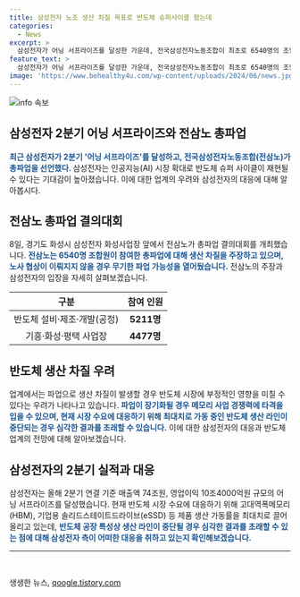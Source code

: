```yaml
---
title: 삼성전자 노조 생산 차질 목표로 반도체 슈퍼사이클 왔는데
categories:
  - News
excerpt: >
  삼성전자가 어닝 서프라이즈를 달성한 가운데, 전국삼성전자노동조합이 최초로 6540명의 조합원을 동원한 총파업을 선언했다. 파업 목적은 생산차질이며 파업 기간 동안 노사 협상이 이뤄지지 않을 경우 무기한 파업 가능성을 열어뒀다. 업계에서는 이러한 파업이 반도체 시장의 상승 국면에 현실화된 노조 리스크를 우려하는 목소리가 나오고 있다. 삼성전자는 이에 대비하여 파업으로 생산 차질이 빚어지지 않도록 준비를 철저히 했다는 입장을 밝혔다.
feature_text: >
  삼성전자가 어닝 서프라이즈를 달성한 가운데, 전국삼성전자노동조합이 최초로 6540명의 조합원을 동원한 총파업을 선언했다. 파업 목적은 생산차질이며 파업 기간 동안 노사 협상이 이뤄지지 않을 경우 무기한 파업 가능성을 열어뒀다. 업계에서는 이러한 파업이 반도체 시장의 상승 국면에 현실화된 노조 리스크를 우려하는 목소리가 나오고 있다. 삼성전자는 이에 대비하여 파업으로 생산 차질이 빚어지지 않도록 준비를 철저히 했다는 입장을 밝혔다.
image: 'https://www.behealthy4u.com/wp-content/uploads/2024/06/news.jpg'
---
```


<p><img src="https://www.behealthy4u.com/wp-content/uploads/2024/06/news.jpg" alt="info 속보" /></p>

<h2 data-ke-size="size26">삼성전자 2분기 어닝 서프라이즈와 전삼노 총파업</h2>

<p data-ke-size="size16"><b><span style="color: #1a5490;">최근 삼성전자가 2분기 '어닝 서프라이즈'를 달성하고, 전국삼성전자노동조합(전삼노)가 총파업을 선언했다. </span></b>삼성전자는 인공지능(AI) 시장 확대로 반도체 슈퍼 사이클이 재현될 수 있다는 기대감이 높아졌습니다. 이에 대한 업계의 우려와 삼성전자의 대응에 대해 알아봅시다.</p>

<h2 data-ke-size="size26">전삼노 총파업 결의대회</h2>

<p data-ke-size="size16">8일, 경기도 화성시 삼성전자 화성사업장 앞에서 전삼노가 총파업 결의대회를 개최했습니다. <b><span style="color: #1a5490;">전삼노는 6540명 조합원이 참여한 총파업에 대해 생산 차질을 주장하고 있으며, 노사 협상이 이뤄지지 않을 경우 무기한 파업 가능성을 열어뒀습니다.</span></b> 전삼노의 주장과 삼성전자의 입장을 자세히 살펴보겠습니다.</p>

<table>
<thead>
<tr>
<th style="text-align: center;">구분</th>
<th style="text-align: center;">참여 인원</th>
</tr>
</thead>
<tbody>
<tr>
<td style="text-align: center;">반도체 설비·제조·개발(공정)</td>
<td style="text-align: center;"><b>5211명</b></td>
</tr>
<tr>
<td style="text-align: center;">기흥·화성·평택 사업장</td>
<td style="text-align: center;"><b>4477명</b></td>
</tr>
</tbody>
</table>

<h2 data-ke-size="size26">반도체 생산 차질 우려</h2>

<p data-ke-size="size16">업계에서는 파업으로 생산 차질이 발생할 경우 반도체 시장에 부정적인 영향을 미칠 수 있다는 우려가 나타나고 있습니다. <b><span style="color: #1a5490;">파업이 장기화될 경우 메모리 사업 경쟁력에 타격을 입을 수 있으며, 현재 시장 수요에 대응하기 위해 최대치로 가동 중인 반도체 생산 라인이 중단되는 경우 심각한 결과를 초래할 수 있습니다.</span></b> 이에 대한 삼성전자의 대응과 반도체 업계의 전망에 대해 알아보겠습니다.</p>

<h2 data-ke-size="size26">삼성전자의 2분기 실적과 대응</h2>

<p data-ke-size="size16">삼성전자는 올해 2분기 연결 기준 매출액 74조원, 영업이익 10조4000억원 규모의 어닝 서프라이즈를 달성했습니다. 현재 반도체 시장 수요에 대응하기 위해 고대역폭메모리(HBM), 기업용 솔리드스테이트드라이브(eSSD) 등 제품 생산 가동률을 최대치로 끌어올리고 있는데, <b><span style="color: #1a5490;">반도체 공장 특성상 생산 라인이 중단될 경우 심각한 결과를 초래할 수 있는 점에 대해 삼성전자 측이 어떠한 대응을 취하고 있는지 확인해보겠습니다.</span></b></p>

<hr>

<p data-ke-size="size16">&nbsp;</p>
생생한 뉴스, <a href="https://qoogle.tistory.com" rel="dofollow">qoogle.tistory.com</a>


